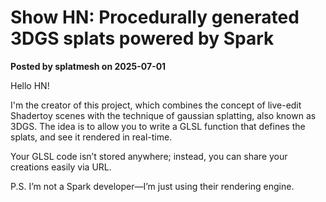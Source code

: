 # Show HN: Procedurally generated 3DGS splats powered by Spark

**Posted by splatmesh on 2025-07-01**

Hello HN!

I'm the creator of this project, which combines the concept of live-edit Shadertoy scenes with the technique of gaussian splatting, also known as 3DGS. The idea is to allow you to write a GLSL function that defines the splats, and see it rendered in real-time.

Your GLSL code isn’t stored anywhere; instead, you can share your creations easily via URL.

P.S. I’m not a Spark developer—I’m just using their rendering engine.